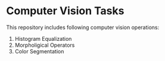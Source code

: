 # Computer Vision Tasks
This repository includes following computer vision operations:
1. Histogram Equalization
2. Morpholigical Operators
3. Color Segmentation
